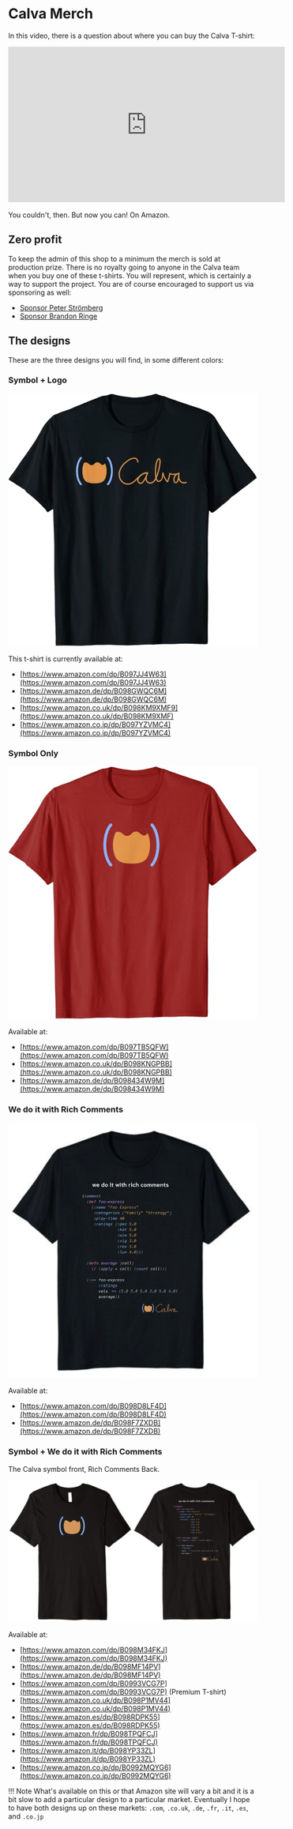 # Calva Merch

In this video, there is a question about where you can buy the Calva T-shirt:

<iframe width="560" height="315" src="https://www.youtube.com/embed/NIk5hVzA_fY" frameborder="0" allow="accelerometer; autoplay; clipboard-write; encrypted-media; gyroscope; picture-in-picture" allowfullscreen></iframe>

You couldn't, then. But now you can! On Amazon.

## Zero profit

To keep the admin of this shop to a minimum the merch is sold at production prize. There is no royalty going to anyone in the Calva team when you buy one of these t-shirts. You will represent, which is certainly a way to support the project. You are of course encouraged to support us via sponsoring as well:

* [Sponsor Peter Strömberg](https://github.com/sponsors/PEZ)
* [Sponsor Brandon Ringe](https://github.com/sponsors/bpringe)

## The designs

These are the three designs you will find, in some different colors:

### Symbol + Logo

![Calva T-shirt Symbol + Logo](/images/merch/t-shirt-calva-symbol-and-logo.png)

This t-shirt is currently available at:

* [https://www.amazon.com/dp/B097JJ4W63](https://www.amazon.com/dp/B097JJ4W63)
* [https://www.amazon.de/dp/B098GWQC6M](https://www.amazon.de/dp/B098GWQC6M)
* [https://www.amazon.co.uk/dp/B098KM9XMF9](https://www.amazon.co.uk/dp/B098KM9XMF)
* [https://www.amazon.co.jp/dp/B097YZVMC4](https://www.amazon.co.jp/dp/B097YZVMC4)

### Symbol Only

![Calva T-shirt Symbol](/images/merch/t-shirt-calva-symbol.png)

Available at:

* [https://www.amazon.com/dp/B097TB5QFW](https://www.amazon.com/dp/B097TB5QFW)
* [https://www.amazon.co.uk/dp/B098KNGPBB](https://www.amazon.co.uk/dp/B098KNGPBB)
* [https://www.amazon.de/dp/B098434W9M](https://www.amazon.de/dp/B098434W9M)

### We do it with Rich Comments

![Calva T-shirt We do it with Rich Comments](/images/merch/t-shirt-rich-comments.png)

Available at:

* [https://www.amazon.com/dp/B098D8LF4D](https://www.amazon.com/dp/B098D8LF4D)
* [https://www.amazon.de/dp/B098F7ZXDB](https://www.amazon.de/dp/B098F7ZXDB)

### Symbol + We do it with Rich Comments

The Calva symbol front, Rich Comments Back.

![Calva T-shirt We do it with Rich Comments Back](/images/merch/calva-t-shirt-rich-comments-2.png)

Available at:

* [https://www.amazon.com/dp/B098M34FKJ](https://www.amazon.com/dp/B098M34FKJ)
* [https://www.amazon.de/dp/B098MF14PV](https://www.amazon.de/dp/B098MF14PV)
* [https://www.amazon.com/dp/B0993VCG7P](https://www.amazon.com/dp/B0993VCG7P) (Premium T-shirt)
* [https://www.amazon.co.uk/dp/B098P1MV44](https://www.amazon.co.uk/dp/B098P1MV44)
* [https://www.amazon.es/dp/B098RDPK55](https://www.amazon.es/dp/B098RDPK55)
* [https://www.amazon.fr/dp/B098TPQFCJ](https://www.amazon.fr/dp/B098TPQFCJ)
* [https://www.amazon.it/dp/B098YP33ZL](https://www.amazon.it/dp/B098YP33ZL)
* [https://www.amazon.co.jp/dp/B0992MQYG6](https://www.amazon.co.jp/dp/B0992MQYG6)


!!! Note
    What's available on this or that Amazon site will vary a bit and it is a bit slow to add a particular design to a particular market. Eventually I hope to have both designs up on these markets: `.com`, `.co.uk`, `.de`, `.fr`, `.it`, `.es`, and `.co.jp`